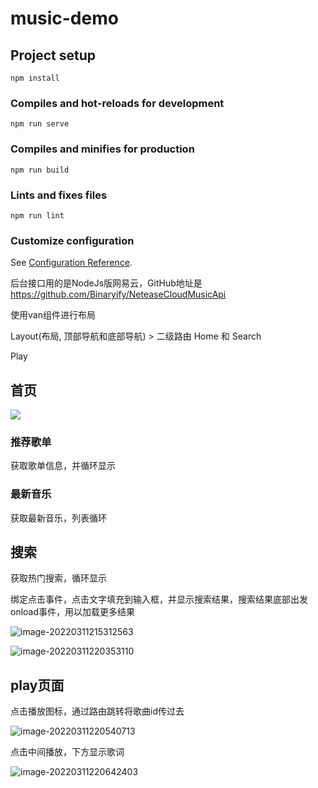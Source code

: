 # music-demo

## Project setup
```
npm install
```

### Compiles and hot-reloads for development
```
npm run serve
```

### Compiles and minifies for production
```
npm run build
```

### Lints and fixes files
```
npm run lint
```

### Customize configuration
See [Configuration Reference](https://cli.vuejs.org/config/).

后台接口用的是NodeJs版网易云，GitHub地址是 https://github.com/Binaryify/NeteaseCloudMusicApi

使用van组件进行布局

Layout(布局, 顶部导航和底部导航) > 二级路由 Home 和 Search

Play

## 首页

![](%E9%A6%96%E9%A1%B5.png)

### 推荐歌单

获取歌单信息，并循环显示

### 最新音乐

获取最新音乐，列表循环

## 搜索

获取热门搜索，循环显示

绑定点击事件，点击文字填充到输入框，并显示搜索结果，搜索结果底部出发onload事件，用以加载更多结果

![image-20220311215312563](img/%E6%90%9C%E7%B4%A2.png)

![image-20220311220353110](img/%E6%90%9C%E7%B4%A2%E7%BB%93%E6%9E%9C.png)

## play页面

点击播放图标，通过路由跳转将歌曲id传过去

![image-20220311220540713](img/%E7%82%B9%E5%87%BB%E6%92%AD%E6%94%BE.png)



点击中间播放，下方显示歌词

![image-20220311220642403](img/%E6%92%AD%E6%94%BE%E9%A1%B5%E9%9D%A2.png)